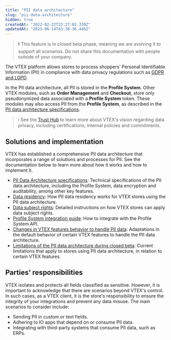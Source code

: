 ```yaml
---
title: "PII data architecture"
slug: "pii-data-architecture"
hidden: true
createdAt: "2022-02-22T22:27:02.330Z"
updatedAt: "2023-06-14T43:38:36.446Z"
---
```


>❗ This feature is in closed beta phase, meaning we are evolving it to support all scenarios. Do not share this documentation with people outside of your company.

The VTEX platform allows stores to process shoppers’ Personal Identifiable Information (PII) in compliance with data privacy regulations such as [GDPR and LGPD](https://vtex.com/us-en/privacy-and-agreements/vtex-commitment/).

In the PII data architecture, all PII is stored in the **Profile System**. Other VTEX modules, such as **Order Management** and **Checkout**, store only pseudonymized data associated with a **Profile System** token. These modules may also access PII from the **Profile System**, as described in the [PII data architecture specifications](https://developers.vtex.com/docs/guides/pii-data-architecture-specifications).

>ℹ️ See the [Trust Hub](https://vtex.com/us-en/trust/) to learn more about VTEX's vision regarding data privacy, including certifications, internal policies and commitments.

## Solutions and implementation

VTEX has established a comprehensive PII data architecture that incorporates a range of solutions and processes for PII. See the documentation below to learn more about how it works and how to implement it.

- [PII Data Architecture specifications](https://developers.vtex.com/docs/guides/pii-data-architecture-specifications): Technical specifications of the PII data architecture, including the Profile System, data encryption and auditability, among other key features.
- [Data residency](https://developers.vtex.com/docs/guides/data-residency): How PII data residency works for VTEX stores using the PII data architecture.
- [Data subject rights](https://help.vtex.com/tutorial/data-subject-rights--6imchxTx09icupKMbzHVIM): Detailed instructions on how VTEX stores can apply data subject rights.
- [Profile System integration guide](https://developers.vtex.com/docs/guides/profile-system): How to integrate with the Profile System API.
- [Changes in VTEX features behavior to handle PII data](https://developers.vtex.com/docs/guides/changes-in-vtex-features-behavior-to-handle-pii-data): Adaptations in the default behavior of certain VTEX features to handle the PII data architecture.
- [Limitations of the PII data architecture during closed beta](https://developers.vtex.com/docs/guides/limitations-of-the-pii-data-architecture-during-closed-beta): Current limitations that apply to stores using PII data architecture, in relation to certain VTEX features.

## Parties' responsibilities

VTEX isolates and protects all fields classified as sensitive. However, it is important to acknowledge that there are scenarios beyond VTEX's control. In such cases, as a VTEX client, it is the store's responsibility to ensure the integrity of your integrations and prevent any data misuse. The main scenarios to consider include:

- Sending PII in custom or text fields.
- Adhering to IO apps that depend on or consume PII data.
- Integrating with third-party systems that consume PII data, such as ERPs.

